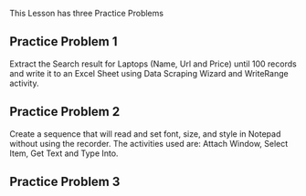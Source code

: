 This Lesson has three Practice Problems

## Practice Problem 1
Extract the Search result for Laptops (Name, Url and Price) until 100 records and write it to an Excel Sheet using Data Scraping Wizard
and WriteRange activity.

## Practice Problem 2
Create a sequence that will read and set font, size, and style in Notepad without using the recorder.
The activities used are: Attach Window, Select Item, Get Text and Type Into.

## Practice Problem 3

